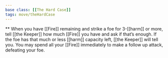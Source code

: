 ```yaml
---
base class: [[The Hard Case]]
tags: move/theHardCase
---
```

** When you have [[Fire]] remaining and strike a foe for 3-[[harm]] or more, tell [[the Keeper]] how much [[Fire]] you have and ask if that’s enough. If the foe has that much or less [[harm]] capacity left, [[the Keeper]] will tell you. You may spend all your [[Fire]] immediately to make a follow up attack, defeating your foe.
